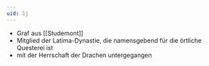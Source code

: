```yaml
---
uid: 1j
---
```

- Graf aus [[Studemont]]
- Mitglied der Latima-Dynastie, die namensgebend für die örtliche Questerei ist
- mit der Herrschaft der Drachen untergegangen